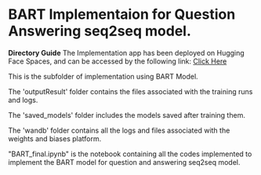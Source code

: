 # BART Implementaion for Question Answering seq2seq model.

**Directory Guide**
The Implementation app has been deployed on Hugging Face Spaces, and can be accessed by the following link: [Click Here](https://huggingface.co/spaces/amithugs/Seq2Seq-Question-Answering)

This is the subfolder of implementation using BART Model.

The 'outputResult' folder contains the files associated with the training runs and logs.

The 'saved_models' folder includes the models saved after training them.

The 'wandb' folder contains all the logs and files associated with the weights and biases platform.

"BART_final.ipynb" is the notebook containing all the codes implemented to implement the BART model for question and answering seq2seq model.

